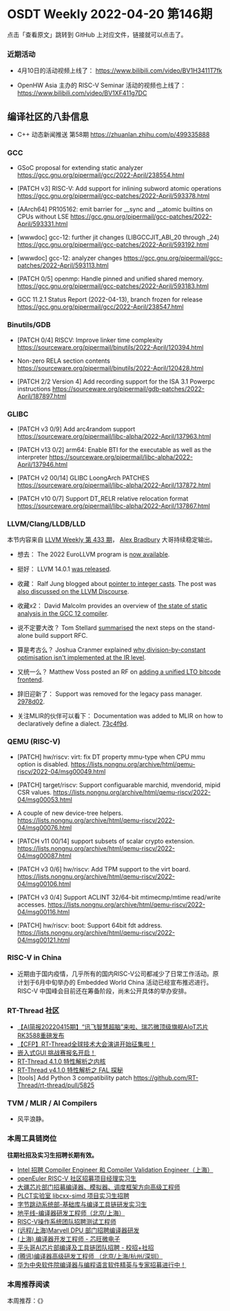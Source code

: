 # OSDT Weekly 2022-04-20 第146期

点击「查看原文」跳转到 GitHub 上对应文件，链接就可以点击了。

### 近期活动

- 4月10日的活动视频上线了：
  https://www.bilibili.com/video/BV1H3411T7fk

- OpenHW Asia 主办的 RISC-V Seminar 活动的视频也上线了：
  https://www.bilibili.com/video/BV1XF411g7DC

## 编译社区的八卦信息

- C++ 动态新闻推送 第58期 https://zhuanlan.zhihu.com/p/499335888

### GCC

- GSoC proposal for extending static analyzer
  https://gcc.gnu.org/pipermail/gcc/2022-April/238554.html

- [PATCH v3] RISC-V: Add support for inlining subword atomic operations
  https://gcc.gnu.org/pipermail/gcc-patches/2022-April/593378.html

- [AArch64] PR105162: emit barrier for __sync and __atomic builtins on CPUs without LSE
  https://gcc.gnu.org/pipermail/gcc-patches/2022-April/593331.html

- [wwwdoc] gcc-12: further jit changes (LIBGCCJIT_ABI_20 through _24)
  https://gcc.gnu.org/pipermail/gcc-patches/2022-April/593192.html

- [wwwdoc] gcc-12: analyzer changes
  https://gcc.gnu.org/pipermail/gcc-patches/2022-April/593113.html

- [PATCH 0/5] openmp: Handle pinned and unified shared memory.
  https://gcc.gnu.org/pipermail/gcc-patches/2022-April/593183.html

- GCC 11.2.1 Status Report (2022-04-13), branch frozen for release
  https://gcc.gnu.org/pipermail/gcc/2022-April/238547.html

### Binutils/GDB

- [PATCH 0/4] RISCV: Improve linker time complexity
  https://sourceware.org/pipermail/binutils/2022-April/120394.html

- Non-zero RELA section contents
  https://sourceware.org/pipermail/binutils/2022-April/120428.html

- [PATCH 2/2 Version 4] Add recording support for the ISA 3.1 Powerpc instructions
  https://sourceware.org/pipermail/gdb-patches/2022-April/187897.html

### GLIBC

- [PATCH v3 0/9] Add arc4random support
  https://sourceware.org/pipermail/libc-alpha/2022-April/137963.html

- [PATCH v13 0/2] arm64: Enable BTI for the executable as well as the interpreter
  https://sourceware.org/pipermail/libc-alpha/2022-April/137946.html

- [PATCH v2 00/14] GLIBC LoongArch PATCHES
  https://sourceware.org/pipermail/libc-alpha/2022-April/137872.html

- [PATCH v10 0/7] Support DT_RELR relative relocation format
  https://sourceware.org/pipermail/libc-alpha/2022-April/137867.html

### LLVM/Clang/LLDB/LLD

本节内容来自 [LLVM Weekly 第 433 期](http://llvmweekly.org/issue/433)，
[Alex Bradbury](https://www.linkedin.com/in/alex-bradbury/) 大哥持续稳定输出。

* 想去： The 2022 EuroLLVM program is [now available](https://discourse.llvm.org/t/announcing-the-2022-eurollvm-program/61741).

* 挺好： LLVM 14.0.1 [was released](https://discourse.llvm.org/t/llvm-14-0-1-release/61700).

* 收藏： Ralf Jung blogged about [pointer to integer casts](https://www.ralfj.de/blog/2022/04/11/provenance-exposed.html). The post was [also discussed on the LLVM Discourse](https://discourse.llvm.org/t/pointers-are-complicated-iii-or-pointer-integer-casts-exposed/61683).

* 收藏x2： David Malcolm provides an overview of [the state of static analysis in the GCC 12 compiler](https://developers.redhat.com/articles/2022/04/12/state-static-analysis-gcc-12-compiler).

* 说不定要大改？ Tom Stellard [summarised](https://discourse.llvm.org/t/rfc-stand-alone-build-support/61291/34) the next steps on the stand-alone build support RFC.

* 算是考古么？ Joshua Cranmer explained [why division-by-constant optimisation isn't implemented at the IR level](https://discourse.llvm.org/t/why-the-optimization-division-by-constant-is-not-implement-in-llvm-ir/61612/5).

* 又统一么？ Matthew Voss posted an RF on [adding a unified LTO bitcode frontend](https://discourse.llvm.org/t/rfc-a-unified-lto-bitcode-frontend/61774).

* 辞旧迎新了： Support was removed for the legacy pass manager.
  [2978d02](https://reviews.llvm.org/rG2978d026819b).

* 关注MLIR的伙伴可以看下： Documentation was added to MLIR on how to declaratively define a dialect.
  [73c4f9d](https://reviews.llvm.org/rG73c4f9d4d3c3).

### QEMU (RISC-V)

- [PATCH] hw/riscv: virt: fix DT property mmu-type when CPU mmu option is disabled.
  https://lists.nongnu.org/archive/html/qemu-riscv/2022-04/msg00049.html

- [PATCH] target/riscv: Support configuarable marchid, mvendorid, mipid CSR values.
  https://lists.nongnu.org/archive/html/qemu-riscv/2022-04/msg00053.html

- A couple of new device-tree helpers.
  https://lists.nongnu.org/archive/html/qemu-riscv/2022-04/msg00076.html

- [PATCH v11 00/14] support subsets of scalar crypto extension.
  https://lists.nongnu.org/archive/html/qemu-riscv/2022-04/msg00087.html

- [PATCH v3 0/6] hw/riscv: Add TPM support to the virt board.
  https://lists.nongnu.org/archive/html/qemu-riscv/2022-04/msg00106.html

- [PATCH v3 0/4] Support ACLINT 32/64-bit mtimecmp/mtime read/write accesses.
  https://lists.nongnu.org/archive/html/qemu-riscv/2022-04/msg00116.html

- [PATCH] hw/riscv: boot: Support 64bit fdt address.
  https://lists.nongnu.org/archive/html/qemu-riscv/2022-04/msg00121.html

### RISC-V in China

- 近期由于国内疫情，几乎所有的国内RISC-V公司都减少了日常工作活动。原计划于6月中旬举办的 Embedded World China 活动已经宣布推迟进行。 RISC-V 中国峰会目前还在筹备阶段，尚未公开具体的举办安排。

### RT-Thread 社区

- [【AI简报20220415期】“讯飞智慧超脑”来啦、瑞芯微顶级旗舰AIoT芯片RK3588重磅发布](https://mp.weixin.qq.com/s/jTy3UDrQFqpJ0Amx9Yybng)
- [【CFP】RT-Thread全球技术大会演讲开始征集啦！](https://mp.weixin.qq.com/s/edAxlnopqptb1KcCpsFaXg)
- [嵌入式GUI 挑战赛报名开启！](https://mp.weixin.qq.com/s/YMSf4zgKMN8T4Bz6NZmmSw)
- [RT-Thread 4.1.0 特性解析之内核](https://mp.weixin.qq.com/s/886LLubrrk-DESDx7U5UsQ)
- [RT-Thread v4.1.0 特性解析之 FAL 探秘](https://mp.weixin.qq.com/s/I21hacmoZFEAvKB58XdoRg)
- [tools] Add Python 3 compatibility patch  https://github.com/RT-Thread/rt-thread/pull/5825


### TVM / MLIR / AI Compilers

- 风平浪静。

### 本周工具链岗位

**往期社招及实习生招聘长期有效。**

- [Intel 招聘 Compiler Engineer 和 Compiler Validation Engineer（上海）](https://mp.weixin.qq.com/s/I3DWxXODNoLRr0kN2xMZLQ)
- [openEuler RISC-V 社区招募项目经理实习生](https://mp.weixin.qq.com/s/ejXV4xLmBOxZ3Oold3TuqQ)
- [大疆芯片部门招募编译器、模拟器、调度框架方向高级工程师](https://mp.weixin.qq.com/s/Wn5NzAtUTwQNXKRvMVQWLA)
- [PLCT实验室 libcxx-simd 项目实习生招聘](https://mp.weixin.qq.com/s/EIVx5cY74GlodirySY97Qw)
- [字节跳动系统部-基础库与编译工具链研发实习生](https://mp.weixin.qq.com/s/DrN1V3laXPapFISf7Nz5ug)
- [地平线-编译器研发工程师（北京/上海）](https://mp.weixin.qq.com/s/MYObl7iWIbyrTz9hCmKWYA)
- [RISC-V操作系统团队招聘测试工程师](https://mp.weixin.qq.com/s/inLFS4pI1F74m_oJ2I7xjQ)
- [(远程/上海)Marvell DPU 部门招聘编译器研发](https://mp.weixin.qq.com/s/B6JjAhF3TZjezD1tjYHDaw)
- [(上海) 编译器开发工程师 - 芯旺微电子](https://mp.weixin.qq.com/s/nqe1-7qffnc0CaejYkpKyw)
- [平头哥AI芯片部编译及工具链团队招聘 - 校招+社招](https://mp.weixin.qq.com/s/kARbXtJotRPCNMrV-yOanA)
- [(腾讯)编译器高级研发工程师 （北京/上海/杭州/深圳）](https://mp.weixin.qq.com/s/DF-2qmHmpKZtJ1djHXM1Ug)
- [华为中央软件院编译器与编程语言软件精英与专家招募进行中！](https://mp.weixin.qq.com/s/VshbvWegM3eCdgK9d6v46A)

### 本周推荐阅读

本周推荐：《》
